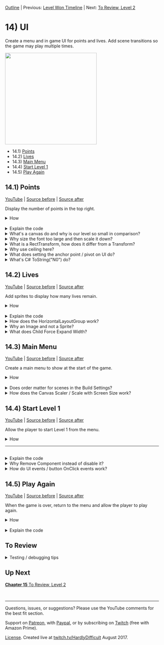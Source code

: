 [Outline](README.md) | Previous: [Level Won Timeline](C13.md) | Next: [To Review, Level 2](C15.md)

# 14) UI

Create a menu and in game UI for points and lives.  Add scene transitions so the game may play multiple times.

<img src=https://i.imgur.com/dQWJt3n.gif width=300px>

 - 14.1) [Points](#141-points)
 - 14.2) [Lives](#142-lives)
 - 14.3) [Main Menu](#143-main-menu)
 - 14.4) [Start Level 1](#144-start-level-1)
 - 14.5) [Play Again](#145-play-again)

## 14.1) Points

[YouTube]() | [Source before](https://github.com/hardlydifficult/2DUnityTutorial/archive/13_4_TransitionScenes.zip) | [Source after](https://github.com/hardlydifficult/2DUnityTutorial/archive/14_1_UI.zip)

Display the number of points in the top right.

<details><summary>How</summary>

**Create TextPoints**:

 - Create script Code/UI/**[TextPoints](https://github.com/hardlydifficult/2DUnityTutorial/blob/14_1_UI/Assets/Code/UI/TextPoints.cs)**:

```csharp
using UnityEngine;
using UnityEngine.UI;

public class TextPoints : MonoBehaviour
{
  [SerializeField]
  float scrollSpeed = .1f;

  Text text;

  int lastPointsDisplayed = -1;

  protected void Awake()
  {
    text = GetComponent<Text>();
  }

  protected void Update()
  {
    int currentPoints = GameController.instance.points;
    int deltaPoints = currentPoints - lastPointsDisplayed;
    if(deltaPoints > 0)
    {
      float speed = scrollSpeed * Time.deltaTime;
      float pointsTarget =
        Mathf.Lerp(lastPointsDisplayed, currentPoints, speed);
      int pointsToDisplay = (int)pointsTarget;
      if(pointsToDisplay == lastPointsDisplayed)
      {
        pointsToDisplay++;
      }
      text.text = pointsToDisplay.ToString("N0");
      lastPointsDisplayed = pointsToDisplay;
    }
  }
}
```

<br>**Add text**:

 - In the Hierarchy, right click create UI -> **Text**.
   - This creates a Canvas, EventSystem, and Text GameObject.
 - Select the "Text" GameObject:
   - Name it "Points".
   - Text: 1,000,000
   - Pivot: (1, 1)
   - Paragraph Alignment: Right
   - Anchor: Top right

<img src="https://i.imgur.com/xPFe8kV.png" width=300px />

 - Use the move tool to position the text in the top right (you may need to zoom out a lot).

<img src="https://i.imgur.com/r7g1W7y.png" width=500px />

<br>**Configure text**:

 - Select the Text GameObject:
   - Add **TextPoints**.
   - Color: white
   - Font: kenpixel_future
   - Font size: 32 (text may disappear)
   - Height: 40 (text should be too large)
   - Width: 500
   - Use the scale tool to scale down until its a good size.

<br>**Test**:

 - When you start the level you should have 0 points, jump over an enemy to earn points.  The points displayed should scroll up to 100 after you jump over the first enemy.

<hr></details><br>
<details><summary>Explain the code</summary>

'using' clauses at the top of a file brings APIs into scope. Used for:

 - UnityEngine.Mathf
 - UnityEngine.MonoBehaviour
 - UnityEngine.SerializeField
 - UnityEngine.UI.Text

```csharp
using UnityEngine;
using UnityEngine.UI;
```

We inherit from MonoBehaviour, which allows this script to be added as a component on a GameObject.

public is optional here. Used for consistency.

```csharp
public class TextPoints : MonoBehaviour
{
```

This is a Unity-specific attribute that exposes a field in the Inspector, allowing you to configure it for the object.

```csharp
  [SerializeField]
```

This defines how quickly the points should change from the last displayed value to the current point value.  You can change the default in the Inspector.

```csharp
  float scrollSpeed = .1f;
```

This is a reference to the Text component on this GameObject.  Cached here for performance.

```csharp
  Text text;
```

This holds the last point value displayed, used for scrolling that value to the current amount of points.  We store it here so we do not need to parse the text itself to know what was last last shown.

This defaults to -1 so that the first Update causes the display to change the text to "0".

```csharp
  int lastPointsDisplayed = -1;
```

Awake is a Unity event which is called once, when the GameObject is first added to a scene.

protected is optional here.  Used for consistency.

```csharp
  protected void Awake()
  {
```

Here we get a reference to the Text component on this GameObject.

```csharp
    text = GetComponent<Text>();
  }
```

Update is a Unity event which is called once per frame.

protected is optional here.  Used for consistency.

```csharp
  protected void Update()
  {
```

Here we are calculating the deltaPoints, or the number of points which should added to the current display.

```csharp
    int currentPoints = GameController.instance.points;
    int deltaPoints = currentPoints - lastPointsDisplayed;
```

Check if the number to be added is greater than 0, otherwise there is nothing to do.

```csharp
    if(deltaPoints > 0)
    {
```

The speed at which the point value changes is defined by the scrollSpeed value in the Inspector as well as the amount of time which passed that frame, represented by Time.deltaTime.

```csharp
      float speed = scrollSpeed * Time.deltaTime;
```

To calculate the number of points to display this frame, we use lerp to select a value between the last value shown and the current number of points.

The speed value here does not accumulate.  Because of this, the speed value here is basically a constant (with a little variation due to variations in the frame time).

With this approach, the lerp method below will progress fastest when there is a large delta between the values.  As the points gets closer to the final value, the rate of change becomes slow.

```csharp
      float pointsTarget =
        Mathf.Lerp(lastPointsDisplayed, currentPoints, speed);
```

We always want to display a whole number of points so we cast the value calculated to an int, which truncates the result.

```csharp
      int pointsToDisplay = (int)pointsTarget;
```

If the amount of points to display did not change, the increment by one to ensure that it does not get stuck displaying a value less then the actual.

```sharp
      if(pointsToDisplay == lastPointsDisplayed)
      {
        pointsToDisplay++;
      }
```

Here we assign the text to display to the string for the points to display calculated above.

Using "N0" in ToString formats this as a whole number including commas or periods (e.g. 1,000).

```csharp
      text.text = pointsToDisplay.ToString("N0");
```

Here we store the last points displayed to use on the next update.

```csharp
      lastPointsDisplayed = pointsToDisplay;
    }
  }
}
```

<hr></details>
<details><summary>What's a canvas do and why is our level so small in comparison?</summary>

The Canvas is a container holding UI.  It allows Unity to manage features such as automatically scaling UI to fit the current resolution.  Unity offers components such as the VerticalLayoutGroup which help in getting positioning and sizing correct.

Canvas appears in the Scene window along side other objects in the game.  It's huge, and overlaps the world center a little.  This is an arbitrary decision from Unity - the Canvas is actually completely separate from the rest of the game.  I believe they choose to display this way as a simplification so you don't need another window for editing.

You can use the Layers button in the editor to hide UI if you prefer, allowing you to just look at the game or level design.

<img src="https://i.imgur.com/ewCoCiB.png" width=300px />

<hr></details>
<details><summary>Why size the font too large and then scale it down?</summary>

Fonts by default may look blurry.  We size the font too large and then scale it down via the RectTransform to fit in order to make the rendering more clear for users.

Here is an example, the top is sized only using font size while the bottom is oversized and then scaled down:

<img src="https://i.imgur.com/qLqSeRV.png" width=300px />

<hr></details>
<details><summary>What is a RectTransform, how does it differ from a Transform?</summary>

A RectTransform is the UI version of the Transform used for GameObjects.  RectTransform inherits from Transform, adding features specifically for UI positioning such as pivot points and an anchor.  Anything displayed in a Canvas must use a RectTransform... as that is how Canvas does layout and positioning.

<hr></details>
<details><summary>Why use ceiling here?</summary>

We need to ensure that each iteration of Update increases the points displayed by at least one, if we are not already displaying the final value.  Without this, it's possible each Update would calculate less than 1 - if we simply cast that means that each update would progress by 0 and therefore never actually display the correct amount.

<hr></details>
<details><summary>What does setting the anchor point / pivot on UI do?</summary>

Setting the anchor changes how the position for the Rect is determined.  The default is center, which means places (0, 0) at the center of the screen.  The unit for these coordinates is pixels.

As the screen size changes, the offset from the anchor point is still defined in pixels.  If we positioned the points with a center anchor, it would not be position correctly when the resolution changed.

Pivot point is the spot in the GameObject which is used for positioning against the anchor.  It is defined in percent of the object's size, 0 to 1.  So if we have an anchor point of top right and the pivot is center (.5, .5) than the position (0, 0) will center the object in the corner, causing half of it to be offscreen.  Switch the pivot point to (1, 1) and the entire object is visible.

Unity also offers the Canvas Scaler component on the Canvas GameObject which can be used to automatically update position and sizing when the resolution changes.

<hr></details>
<details><summary>What's C# ToString("N0") do?</summary>

ToString is available on all types in C#.  When using ToString to convert a number, you may optionally include format codes like this.  "N0" is a common one.

 - "N" states it should formatted as a number, with commas in the states and periods in Europe, etc (e.g., 12,000,000).
 - "0" means any decimal places should not be included (e.g., 1000.234 would display as 1,000).

There are a lot of options when it comes to generating strings.  Read [more from Microsoft here](https://docs.microsoft.com/en-us/dotnet/standard/base-types/formatting-types).

<hr></details>

## 14.2) Lives

[YouTube]() | [Source before](https://github.com/hardlydifficult/2DUnityTutorial/archive/14_1_UI.zip) | [Source after](https://github.com/hardlydifficult/2DUnityTutorial/archive/14_2_Lives.zip)

Add sprites to display how many lives remain.

<details><summary>How</summary>

**Create LifeLine**:

 - Create script Code/UI/**[LifeLine](https://github.com/hardlydifficult/2DUnityTutorial/blob/14_2_Lives/Assets/Code/UI/LifeLine.cs)**:

```csharp
using UnityEngine;

public class LifeLine : PlayerDeathMonoBehaviour
{
  [SerializeField]
  int lifeCount = 1;

  protected void Start() 
  {
    if(GameController.instance.lifeCount < lifeCount)
    {
      Destroy(gameObject);
    }
  }

  public override void OnPlayerDeath()
  {
    if(GameController.instance.lifeCount < lifeCount)
    {
      DeathEffectManager.PlayDeathEffectsThenDestroy(gameObject);
    }
  }
}
```

<br>**Add sprites**:

 - Add an Empty GameObject as a child to the Canvas, named "Lives".
   - Add **HorizontalLayoutGroup**:
     - Width: 500
     - Child Alignment: Upper Right
     - Uncheck Child Force Expand Width
 - Add an **Image** as a child of the Lives GameObject, named "Life".
   - Change the Source Image.  We are using **hudHeart_full**.
   - Add **LifeLine**:
   - Add **DeathEffectThrob** (this will add a **DeathEffectManager**).
   - Copy / paste Life so that there are 3.
     - Change the lifeCount for each so that the first is 3, the second 2, and the last 1.
 - Select the Lives GameObject:
   - Scale to the desired size.
   - Change the anchor to Top Right.

<img src="https://i.imgur.com/Lm4gw1q.png" width=150px />

<hr></details><br>
<details><summary>Explain the code</summary>

'using' clauses at the top of a file brings APIs into scope. Used for:

 - UnityEngine.SerializeFieldAttribute

```csharp
using UnityEngine;
```

We inherit from PlayerDeathMonoBehaviour which in turn inherits from MonoBehaviour, which allows this script to be added as a component on a GameObject.

By inheriting from PlayerDeathMonoBehaviour, this component will be called by the LevelController when the player dies.

```csharp
public class LifeLine : PlayerDeathMonoBehaviour
{
```

This is a Unity-specific attribute that exposes a field in the Inspector, allowing you to configure it for the object.

```csharp
  [SerializeField]
```

This defines the life value that this GameObject represents.  When the total number of lives remaining drops below this value, this GameObject will be destroyed.

```csharp
  int lifeCount = 1;
```

Start is a Unity method which is called once, the first time this component is enabled.

protected is optional here.  Used for consistency.

```csharp
  protected void Start()
  {
```

Check if the current life count is less than the live value that this GameObject represents.

```csharp
    if(GameController.instance.lifeCount < lifeCount)
    {
```

This will destroy the GameObject.

This could happen when loading into Level 2 with less than 3 lives.  We do not call PlayDeathEffectsThenDestroy because we would not want the hearts to animate out at the start of the level.

```csharp
      Destroy(gameObject);
    }
  }
```

This overrides PlayerDeathMonoBehaviour's method which will be called when the player has died.

```csharp
  public override void OnPlayerDeath()
  {
```

Check if the current life count is less than the live value that this GameObject represents.

```csharp
    if(GameController.instance.lifeCount < lifeCount)
    {
```

This will start any death effects on this GameObject and then destroy it.

```csharp
      DeathEffectManager.PlayDeathEffectsThenDestroy(gameObject);
    }
  }
}
```

<hr></details>
<details><summary>How does the HorizontalLayoutGroup work?</summary>

The Horizontal Layout Group places its child GameObjects next to each other, side by side. There are various options for controlling the layout, such as:

 - Spacing: Adds padding between each of the child GameObjects.
 - Child Alignment: Defines if the child GameObjects should appear in the center, left, or right, etc of this GameObject.
 - Child Force Expand: Causes the child GameObjects to get wider, filling the entire parent GameObject.  This appears as whitespace between objects.

<hr></details>
<details><summary>Why an Image and not a Sprite?</summary>

Image is essentially a special kind of sprite with a RectTransform, to be used with a Canvas.  The Canvas and its associated components, such as the HorizontalLayoutGroup, only work with GameObjects that have a RectTransform.

<hr></details>
<details><summary>What does Child Force Expand Width?</summary>

Force Expand Width will automatically increase the Spacing so that the Images fill the entire container.  If we were to use this, and get things positioned correctly by modifying the RectTransform width - it may look correct at the start but once one of the lives is destroyed, the others would re-layout to fill that gap... and that would look wrong.

<hr></details>


## 14.3) Main Menu

[YouTube]() | [Source before](https://github.com/hardlydifficult/2DUnityTutorial/archive/14_2_Lives.zip) | [Source after](https://github.com/hardlydifficult/2DUnityTutorial/archive/14_3_MainMenu.zip)

Create a main menu to show at the start of the game.

<details><summary>How</summary>

**GameController prefab**:

 - Create a prefab for the GameController (but do not delete the GameObject).

<br>**Create the Menu**:

 - Create a new Scene, save it as Scenes/**Menu**.
   - Add the Scene to Build Settings.
     - Drag and drop it so that it is the first scene in the list.
 - Add the GameController prefab.

<br>**Add a Character**:

 - Add a Platform sprite to the bottom.
   - Layer: **Floor**
   - Tile the width to stretch across the entire screen.
   - Add **BoxCollider2D** and resize.
 - Add the Character prefab.
   - Add **WanderWalkController**.
   - Add **BounceOffScreenEdges**.
   - Remove the **PlayerController**.
   - Under FadeInThenEnable:
     - Components to Enable Size: 0
   - Enable the sprite's Animator.
   - DO NOT click Apply, we do not want these changes to appear in Level 1.

<img src="https://i.imgur.com/QCrcf66.png" width=150px />

<br>**Add a cloud**:

 - Add the cloud sprite:
   - Create an animation to loop, named Animations/**MenuCloud**.
     - We have the cloud moving around the top of the screen.
     - The animation should end with the same position it started with.
   - Adjust the playback speed in the Animator Controller.

<img src="https://i.imgur.com/dM4LFPk.png" width=300px />

<br>**Music**:

 - Add **AudioSource** to the Main Camera:
   - Set the AudioClip.  We are using **BoxCat_Games_-_10_-_Epic_Song**.
   - Check Loop.
   - Adjust the Volume.

<br>**Title**:

 - Add UI->**Text** (this automatically adds a **Canvas** and **EventSystem**).
 - Select the Canvas:
   - UI Scale Mode: Scale With Screen Size
 - Select the Text:
   - Rename to "Title".
   - Height: 50
   - Width: 300
   - Font: kenpixel_future
   - Font Size: 40
   - Color: white
   - Alignment: center
   - Add an **Outline** component.
   - Position the text

<br>**Test**:

 - The Character should automatically pace back and forth.
 - The cloud should play its animation on a loop.
 - Music should be playing on a loop.

<hr></details><br>
<details><summary>Does order matter for scenes in the Build Settings?</summary>

The first enabled scene in Build Settings list is what appears first when playing the game.  Drag and drop scenes to change their order in that list.

You can disable scenes in Build Settings by unchecking the box, this excludes that scene from the build.  You can also select and hit Delete.

The order beyond the first does not matter for anything except for the index ID they are assigned.  When loading a scene you can either load by name or by index.

I prefer using the name, as code is easier to follow.  You might also consider using an enum to define each scene in the correct order.  This way it's easier to maintain code if scene names or the order changes.

<hr></details>
<details><summary>How does the Canvas Scaler / Scale with Screen Size work?</summary>

The Canvas Scaler controls the size of UI elements on the screen.  The default is constant pixel size which means that as the resolution gets larger, the relative size of UI is smaller (i.e., it does not scale up).  We are using Scale with Screen Size with makes UI elements bigger the bigger the screen is.

<hr></details>

## 14.4) Start Level 1

[YouTube]() | [Source before](https://github.com/hardlydifficult/2DUnityTutorial/archive/14_3_MainMenu.zip) | [Source after](https://github.com/hardlydifficult/2DUnityTutorial/archive/14_4_StartLevel1.zip)

Allow the player to start Level 1 from the menu.

<details><summary>How</summary>

**Create ButtonChangeScene**:

 - Create script Code/UI/**[ButtonChangeScene](https://github.com/hardlydifficult/2DUnityTutorial/blob/14_4_StartLevel1/Assets/Code/UI/ButtonChangeScene.cs)**:

```csharp
using UnityEngine;
using UnityEngine.SceneManagement;

public class ButtonChangeScene : MonoBehaviour
{
  [SerializeField]
  string sceneName;

  public void OnClickLoadScene()
  {
    SceneManager.LoadScene(sceneName);
  }
}
```

<br>**Add a play button**:

 - Create UI -> Button, named "Play".
   - Change the Source Image.  We are using **sign**.
   - Click Set Native Size.
   - Position the button on the menu screen.
 - Select the Text GameObject under Play.
   - Text: "Play"
   - Font Size: 50
   - Color: black
   - RectTransform Top: about -22 so the text is positioned well on the sign.

<img src="https://i.imgur.com/bDZ5dr5.png" width=150px />

  - Add **ButtonChangeScene** to the Play GameObject:
    - Scene Name: Level1
  - Under the button component:
    - Create a new OnClick event.

<img src="https://i.imgur.com/bGdqYZK.png" width=150px />

 - Drag and drop the ButtonChangeScene component onto the click event object box.
 - Select the OnClickLoadScene event.

<img src="https://i.imgur.com/8EHUfAd.gif" width=300px />


<br>**Test**:

 - Click the Play button to start the game.

<hr></details>

<hr></details><br>
<details><summary>Explain the code</summary>

'using' clauses at the top of a file brings APIs into scope. Used for:

 - UnityEngine.MonoBehaviour
 - UnityEngine.SceneManagement.SceneManager
 - UnityEngine.SerializeFieldAttribute

```csharp
using UnityEngine;
using UnityEngine.SceneManagement;
```

We inherit from MonoBehaviour, which allows this script to be added as a component on a GameObject.

public is optional here. Used for consistency.

```csharp
public class ButtonChangeScene : MonoBehaviour
{
```

This is a Unity-specific attribute that exposes a field in the Inspector, allowing you to configure it for the object.

```csharp
  [SerializeField]
```

This defines which scene to load when the method below is called.  Set in the Inspector.

```csharp
  string sceneName;
```

This is a public method which may be called to change scenes.

We will be wiring the UI Button's event to call this method when clicked.

```csharp
  public void OnClickLoadScene()
  {
```

This will destroy all the GameObjects and then load another scene.

```csharp
    SceneManager.LoadScene(sceneName);
  }
}
```

<hr></details>
<details><summary>Why Remove Component instead of disable it?</summary>

Either way should work.  I find it more clear to remove the component instead of just leaving it disabled as it's easier to understand what's happening with that GameObject.  Several times in this tutorial we have GameObjects with components which are disabled by default - all of them may be enabled if the right use case triggers it.  So removing the component clearly indicates there is no PlayerController in the menu, vs maybe there is a hidden way of enabling it.

<hr></details>
<details><summary>How do UI events / button OnClick events work?</summary>

When an event occurs, such as OnClick for buttons, you can execute any number of methods.  Hit plus to add another event to call.

To call an event, you first select the GameObject you want to operate on.  Once selected, each of the components on the GameObject are selectable from the event list.

Often you will be calling an event on the same object like we did here.

<hr></details>

## 14.5) Play Again

[YouTube]() | [Source before](https://github.com/hardlydifficult/2DUnityTutorial/archive/14_4_StartLevel1.zip) | [Source after](https://github.com/hardlydifficult/2DUnityTutorial/archive/14_5_PlayAgain.zip)

When the game is over, return to the menu and allow the player to play again.

<details><summary>How</summary>

**Update LevelController**:

 - Update Code/Controllers/**[LevelController](https://github.com/hardlydifficult/2DUnityTutorial/blob/14_5_PlayAgain/Assets/Code/Controllers/LevelController.cs)**:

<details><summary>Existing code</summary>

```csharp
using UnityEngine;
using UnityEngine.Playables;
```

<hr></details>

```csharp
using UnityEngine.SceneManagement;
```

<details><summary>Existing code</summary>


```csharp
public class LevelController : MonoBehaviour
{
  [SerializeField]
  GameObject playerPrefab;

  protected bool isGameOver;

  [SerializeField]
  PlayableDirector director;

  [SerializeField]
  PlayableAsset TimelineEventPlayable;

  [SerializeField]
  int levelNumber = 1;

  protected void OnEnable()
  {
    GameController.instance.onLifeCounterChange
      += Instance_onLifeCounterChange;

    StartLevel();
  }

  protected void OnDisable()
  {
    GameController.instance.onLifeCounterChange
      -= Instance_onLifeCounterChange;
  }

  void Instance_onLifeCounterChange()
  {
    if(isGameOver)
    {
      return;
    }

    BroadcastEndOfLevel();

    if(GameController.instance.lifeCounter <= 0)
    {
      isGameOver = true;
      YouLose();
    }
    else
    {
      StartLevel();
    }
  }

  public void YouWin()
  {
    if(isGameOver == true)
    {
      return;
    }

    isGameOver = true;

    director.Play(TimelineEventPlayable);

    DisableComponentsOnEndOfLevel[] disableComponentList
      = GameObject.FindObjectsOfType<DisableComponentsOnEndOfLevel>();
    for(int i = 0; i < disableComponentList.Length; i++)
    {
      DisableComponentsOnEndOfLevel disableComponent = disableComponentList[i];
      disableComponent.OnEndOfLevel();
    }
  }

  void StartLevel()
  {
    Instantiate(playerPrefab);
  }

  void BroadcastEndOfLevel()
  {
    PlayerDeathMonoBehaviour[] gameObjectList
      = GameObject.FindObjectsOfType<PlayerDeathMonoBehaviour>();
    for(int i = 0; i < gameObjectList.Length; i++)
    {
      PlayerDeathMonoBehaviour playerDeath = gameObjectList[i];
      playerDeath.OnPlayerDeath();
    }
  }

  void YouLose()
  {
```

<hr></details>

```csharp
    SceneManager.LoadScene("Menu");
```

<details><summary>Existing code</summary>

```csharp
  }
}
```

</details>

<br>**Update GameController**:

 - Update Code/Controllers/**[GameController](https://github.com/hardlydifficult/2DUnityTutorial/blob/14_5_PlayAgain/Assets/Code/Controllers/GameController.cs)**:

<details><summary>Existing code</summary>

```csharp
using System;
using UnityEngine;
```

</details>

```csharp
using UnityEngine.SceneManagement;
```

<details><summary>Existing code</summary>

```csharp
public class GameController : MonoBehaviour
{
  public static GameController instance;

  public event Action onLifeCountChange;

  [SerializeField]
  int _lifeCount = 3;
  public int lifeCount
  {
    get
    {
      return _lifeCount;
    }
    set
    {
      _lifeCount = value;
      if(onLifeCountChange != null)
      {
        onLifeCountChange();
      }
    }
  }

  public int points;

  public Bounds screenBounds
  {
    get; private set;
  }

  int originalLifeCount;

  protected void Awake()
  {
    if(instance != null)
    {
      Destroy(gameObject);
      return;
    }

    instance = this;
    DontDestroyOnLoad(gameObject);

    originalLifeCount = lifeCount;

    CalcScreenSize();
```

</details>

```csharp
    SceneManager.sceneLoaded += SceneManager_sceneLoaded; 
```

<details><summary>Existing code</summary>

```csharp 
  }
```

</details>

```csharp
  void SceneManager_sceneLoaded( 
    Scene scene, 
    LoadSceneMode sceneMode)
  {
    if(scene.name == "Level1")
    {
      lifeCount = originalLifeCount;
      points = 0;
    }
  }
```

<details><summary>Existing code</summary>

```csharp
  protected void Update()
  {
    CalcScreenSize();
  }

  void CalcScreenSize()
  {
    Vector2 screenSize = new Vector2(
          (float)Screen.width / Screen.height,
          1);
    screenSize *= Camera.main.orthographicSize * 2;
    screenBounds = new Bounds(
      (Vector2)Camera.main.transform.position,
      screenSize);
  }
}
```

</details>


<br>**Test**:

 - The lose all 3 lives in level 1 to return to the menu.

<hr></details><br>
<details><summary>Explain the code</summary>

**LevelController**:

'using' clauses at the top of a file brings APIs into scope. Used for:

 - UnityEngine.SceneManagement.SceneManager

```csharp
using UnityEngine.SceneManagement;
```

This will destroy all the GameObjects and then load the Menu scene.

```csharp
    SceneManager.LoadScene("Menu");
```

<br>**GameController**:


'using' clauses at the top of a file brings APIs into scope. Used for:

 - UnityEngine.SceneManagement.SceneManager

```csharp
using UnityEngine.SceneManagement;
```

This subscribes to the SceneManager's sceneLoaded event.  The SceneManager will call our method below anytime the scene changes.

```csharp
    SceneManager.sceneLoaded += SceneManager_sceneLoaded; 
```

This is the method which will be called by the SceneManager's sceneLoaded event anytime the scene changes.

The first parameter, scene, is information about the scene which was just loaded.  The second parameter will be ignored.

```csharp
  void SceneManager_sceneLoaded( 
    Scene scene, 
    LoadSceneMode sceneMode)
  {
```

Check if the scene which was just loaded is Level1.

```csharp
    if(scene.name == "Level1")
    {
```

Every time the player starts Level1, this will reset the lives back to the original value configured in the Inspector and clear points.

```csharp
      lifeCount = originalLifeCount;
      points = 0;
    }
  }
```

</details>


## To Review

<details><summary>Testing / debugging tips</summary>

 - TODO

</details>

## Up Next

[**Chapter 15** To Review, Level 2](C15.md)

<br><hr>

Questions, issues, or suggestions?  Please use the YouTube comments for the best fit section.

Support on [Patreon](https://www.patreon.com/HardlyDifficult), with [Paypal](https://u.muxy.io/tip/HardlyDifficult), or by subscribing on [Twitch](https://www.twitch.tv/HardlyDifficult/subscribe) (free with Amazon Prime).

[License](TODO). Created live at [twitch.tv/HardlyDifficult](https://www.twitch.tv/HardlyDifficult) August 2017.